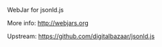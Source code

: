 WebJar for jsonld.js

More info: http://webjars.org

Upstream: https://github.com/digitalbazaar/jsonld.js
